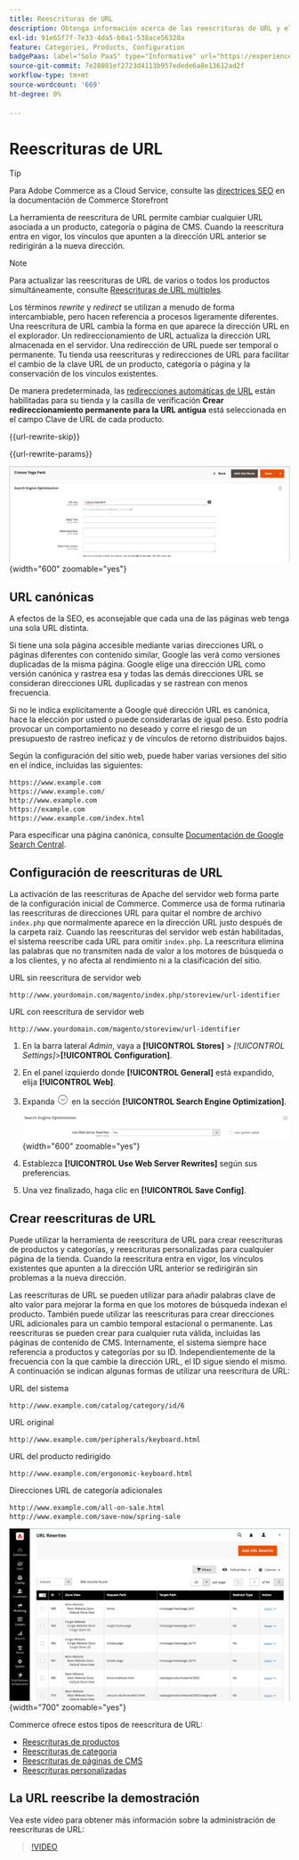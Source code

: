 ```yaml
---
title: Reescrituras de URL
description: Obtenga información acerca de las reescrituras de URL y el uso de la herramienta de reescritura de URL de Commerce para cambiar las URL asociadas a una página de producto, categoría o CMS.
exl-id: 91e65f7f-7e33-4da5-b0a1-538ace56328a
feature: Categories, Products, Configuration
badgePaas: label="Solo PaaS" type="Informative" url="https://experienceleague.adobe.com/es/docs/commerce/user-guides/product-solutions" tooltip="Se aplica solo a proyectos de Adobe Commerce en la nube (infraestructura PaaS administrada por Adobe) y a proyectos locales."
source-git-commit: 7e28081ef2723d4113b957edede6a8e13612ad2f
workflow-type: tm+mt
source-wordcount: '669'
ht-degree: 0%

---
```


# Reescrituras de URL

>[!TIP]
>
>Para Adobe Commerce as a Cloud Service, consulte las [directrices SEO](https://experienceleague.adobe.com/developer/commerce/storefront/setup/seo/indexing/?lang=es) en la documentación de Commerce Storefront

La herramienta de reescritura de URL permite cambiar cualquier URL asociada a un producto, categoría o página de CMS. Cuando la reescritura entra en vigor, los vínculos que apunten a la dirección URL anterior se redirigirán a la nueva dirección.

>[!NOTE]
>
>Para actualizar las reescrituras de URL de varios o todos los productos simultáneamente, consulte [Reescrituras de URL múltiples](url-rewrite-product.md#multiple-url-rewrites).

Los términos _rewrite_ y _redirect_ se utilizan a menudo de forma intercambiable, pero hacen referencia a procesos ligeramente diferentes. Una reescritura de URL cambia la forma en que aparece la dirección URL en el explorador. Un redireccionamiento de URL actualiza la dirección URL almacenada en el servidor. Una redirección de URL puede ser temporal o permanente. Tu tienda usa reescrituras y redirecciones de URL para facilitar el cambio de la clave URL de un producto, categoría o página y la conservación de los vínculos existentes.

De manera predeterminada, las [redirecciones automáticas de URL](url-redirect-product-automatic.md) están habilitadas para su tienda y la casilla de verificación **Crear redireccionamiento permanente para la URL antigua** está seleccionada en el campo Clave de URL de cada producto.

{{url-rewrite-skip}}

{{url-rewrite-params}}

![Optimización del motor de búsqueda: crear redirección de URL permanente](./assets/product-search-engine-optimization-create-permanent-redirect.png){width="600" zoomable="yes"}

## URL canónicas

A efectos de la SEO, es aconsejable que cada una de las páginas web tenga una sola URL distinta.

Si tiene una sola página accesible mediante varias direcciones URL o páginas diferentes con contenido similar, Google las verá como versiones duplicadas de la misma página. Google elige una dirección URL como versión canónica y rastrea esa y todas las demás direcciones URL se consideran direcciones URL duplicadas y se rastrean con menos frecuencia.

Si no le indica explícitamente a Google qué dirección URL es canónica, hace la elección por usted o puede considerarlas de igual peso. Esto podría provocar un comportamiento no deseado y corre el riesgo de un presupuesto de rastreo ineficaz y de vínculos de retorno distribuidos bajos.

Según la configuración del sitio web, puede haber varias versiones del sitio en el índice, incluidas las siguientes:

    https://www.example.com
    https://www.example.com/
    http://www.example.com
    https://example.com
    https://www.example.com/index.html

Para especificar una página canónica, consulte [Documentación de Google Search Central](https://developers.google.com/search/docs/crawling-indexing/consolidate-duplicate-urls).

## Configuración de reescrituras de URL

La activación de las reescrituras de Apache del servidor web forma parte de la configuración inicial de Commerce. Commerce usa de forma rutinaria las reescrituras de direcciones URL para quitar el nombre de archivo `index.php` que normalmente aparece en la dirección URL justo después de la carpeta raíz. Cuando las reescrituras del servidor web están habilitadas, el sistema reescribe cada URL para omitir `index.php`. La reescritura elimina las palabras que no transmiten nada de valor a los motores de búsqueda o a los clientes, y no afecta al rendimiento ni a la clasificación del sitio.

URL sin reescritura de servidor web

    http://www.yourdomain.com/magento/index.php/storeview/url-identifier

URL con reescritura de servidor web

    http://www.yourdomain.com/magento/storeview/url-identifier

1. En la barra lateral _Admin_, vaya a **[!UICONTROL Stores]** > _[!UICONTROL Settings]_>**[!UICONTROL Configuration]**.

1. En el panel izquierdo donde **[!UICONTROL General]** está expandido, elija **[!UICONTROL Web]**.

1. Expanda ![Selector de expansión](../assets/icon-display-expand.png) en la sección **[!UICONTROL Search Engine Optimization]**.

   ![Configuración general: optimización del motor de búsqueda web](../configuration-reference/general/assets/web-search-engine-optimization.png){width="600" zoomable="yes"}

1. Establezca **[!UICONTROL Use Web Server Rewrites]** según sus preferencias.

1. Una vez finalizado, haga clic en **[!UICONTROL Save Config]**.

## Crear reescrituras de URL

Puede utilizar la herramienta de reescritura de URL para crear reescrituras de productos y categorías, y reescrituras personalizadas para cualquier página de la tienda. Cuando la reescritura entra en vigor, los vínculos existentes que apunten a la dirección URL anterior se redirigirán sin problemas a la nueva dirección.

Las reescrituras de URL se pueden utilizar para añadir palabras clave de alto valor para mejorar la forma en que los motores de búsqueda indexan el producto. También puede utilizar las reescrituras para crear direcciones URL adicionales para un cambio temporal estacional o permanente. Las reescrituras se pueden crear para cualquier ruta válida, incluidas las páginas de contenido de CMS. Internamente, el sistema siempre hace referencia a productos y categorías por su ID. Independientemente de la frecuencia con la que cambie la dirección URL, el ID sigue siendo el mismo. A continuación se indican algunas formas de utilizar una reescritura de URL:

URL del sistema

    http://www.example.com/catalog/category/id/6

URL original

    http://www.example.com/peripherals/keyboard.html

URL del producto redirigido

    http://www.example.com/ergonomic-keyboard.html

Direcciones URL de categoría adicionales

    http://www.example.com/all-on-sale.html
    http://www.example.com/save-now/spring-sale

![La URL reescribe la cuadrícula](./assets/url-rewrites.png){width="700" zoomable="yes"}

Commerce ofrece estos tipos de reescritura de URL:

* [Reescrituras de productos](url-rewrite-product.md)
* [Reescrituras de categoría](url-rewrite-category.md)
* [Reescrituras de páginas de CMS](url-rewrite-cms-page.md)
* [Reescrituras personalizadas](url-rewrite-custom.md)

## La URL reescribe la demostración

Vea este vídeo para obtener más información sobre la administración de reescrituras de URL:

>[!VIDEO](https://video.tv.adobe.com/v/343751?quality=12&learn=on)
